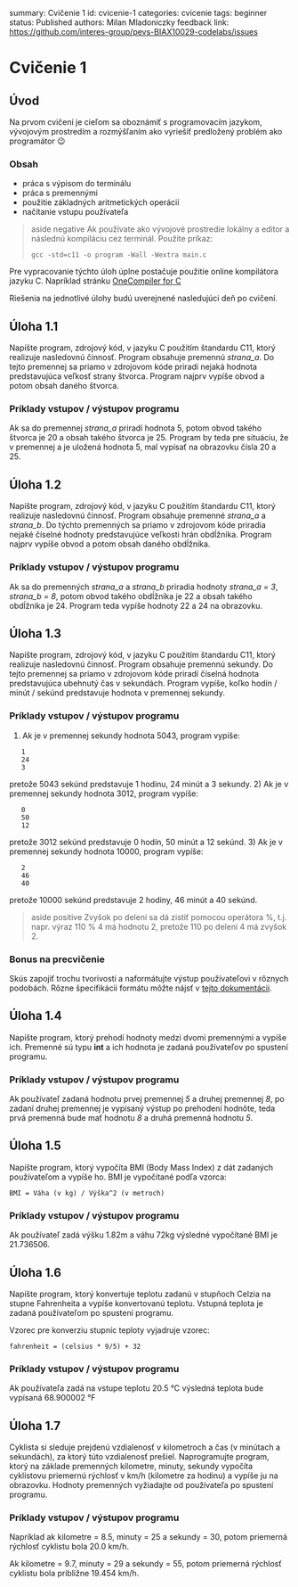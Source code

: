 summary: Cvičenie 1
id: cvicenie-1
categories: cvicenie
tags: beginner
status: Published
authors: Milan Mladoniczky
feedback link: https://github.com/interes-group/pevs-BIAX10029-codelabs/issues

# Cvičenie 1

<!-- ------------------------ -->
## Úvod

Na prvom cvičení je cieľom sa oboznámiť s programovacím jazykom, vývojovým prostredím 
a rozmýšľaním ako vyriešiť predložený problém ako programátor 😉

### Obsah
- práca s výpisom do terminálu
- práca s premennými
- použitie základných aritmetických operácií
- načítanie vstupu používateľa

> aside negative
> Ak používate ako vývojové prostredie lokálny a editor a následnú kompiláciu cez terminál. Použite príkaz:
> ```shell
> gcc -std=c11 -o program -Wall -Wextra main.c
> ```

Pre vypracovanie týchto úloh úplne postačuje použitie online kompilátora jazyku C. Napríklad stránku [OneCompiler for C](https://onecompiler.com/c)

Riešenia na jednotlivé úlohy budú uverejnené nasledujúci deň po cvičení.

<!-- ------------------------ -->
## Úloha 1.1

Napíšte program, zdrojový kód, v jazyku C použitím štandardu C11, ktorý realizuje nasledovnú činnosť.
Program obsahuje premennú _strana_a_. Do tejto premennej sa priamo v zdrojovom kóde priradí
nejaká hodnota predstavujúca veľkosť strany štvorca. Program najprv vypíše obvod a potom obsah
daného štvorca.

### Príklady vstupov / výstupov programu

Ak sa do premennej _strana_a_ priradí hodnota 5, potom obvod takého štvorca je 20 a obsah takého
štvorca je 25. Program by teda pre situáciu, že v premennej a je uložená hodnota 5, mal vypísať na
obrazovku čísla 20 a 25.

<!-- ------------------------ -->
## Úloha 1.2

Napíšte program, zdrojový kód, v jazyku C použitím štandardu C11, ktorý realizuje nasledovnú činnosť.
Program obsahuje premenné _strana_a_ a _strana_b_. Do týchto premenných sa priamo v zdrojovom
kóde priradia nejaké číselné hodnoty predstavujúce veľkosti hrán obdĺžnika. Program najprv vypíše
obvod a potom obsah daného obdĺžnika.

### Príklady vstupov / výstupov programu

Ak sa do premenných _strana_a_ a _strana_b_ priradia hodnoty _strana_a = 3_, _strana_b = 8_, potom
obvod takého obdĺžnika je 22 a obsah takého obdĺžnika je 24. Program teda vypíše hodnoty 22 a 24
na obrazovku.

<!-- ------------------------ -->
## Úloha 1.3

Napíšte program, zdrojový kód, v jazyku C použitím štandardu C11, ktorý realizuje nasledovnú činnosť.
Program obsahuje premennú sekundy. Do tejto premennej sa priamo v zdrojovom kóde priradí
číselná hodnota predstavujúca ubehnutý čas v sekundách. Program vypíše, koľko hodín / minút /
sekúnd predstavuje hodnota v premennej sekundy.

### Príklady vstupov / výstupov programu

1) Ak je v premennej sekundy hodnota 5043, program vypíše:
```shell
   1
   24
   3
```
   pretože 5043 sekúnd predstavuje 1 hodinu, 24 minút a 3 sekundy.
2) Ak je v premennej sekundy hodnota 3012, program vypíše:
```shell
   0
   50
   12
```
   pretože 3012 sekúnd predstavuje 0 hodín, 50 minút a 12 sekúnd.
3) Ak je v premennej sekundy hodnota 10000, program vypíše:
```shell
   2
   46
   40
```
   pretože 10000 sekúnd predstavuje 2 hodiny, 46 minút a 40 sekúnd.

> aside positive
> Zvyšok po delení sa dá zistiť pomocou operátora %, t.j. napr. výraz 110 % 4
má hodnotu 2, pretože 110 po delení 4 má zvyšok 2.

### Bonus na precvičenie

Skús zapojiť trochu tvorivosti a naformátujte výstup používateľovi v rôznych podobách. Rôzne špecifikácii formátu môžte nájsť v [tejto dokumentácii](https://cplusplus.com/reference/cstdio/printf/).

<!-- ------------------------ -->
## Úloha 1.4

Napíšte program, ktorý prehodí hodnoty medzi dvomi premennými a vypíše ich. 
Premenné sú typu **int** a ich hodnota je zadaná používateľov po spustení programu.

### Príklady vstupov / výstupov programu

Ak používateľ zadaná hodnotu prvej premennej _5_ a druhej premennej _8_, po zadaní druhej premennej je vypísaný výstup
po prehodení hodnôte, teda prvá premenná bude mať hodnotu _8_ a druhá premenná hodnotu _5_.

<!-- ------------------------ -->
## Úloha 1.5

Napíšte program, ktorý vypočíta BMI (Body Mass Index) z dát zadaných používateľom a vypíše ho.
BMI je vypočítané podľa vzorca:

```text
BMI = Váha (v kg) / Výška^2 (v metroch)
```

### Príklady vstupov / výstupov programu

Ak používateľ zadá výšku 1.82m a váhu 72kg výsledné vypočítané BMI je 21.736506.

<!-- ------------------------ -->
## Úloha 1.6

Napíšte program, ktorý konvertuje teplotu zadanú v stupňoch Celzia na stupne Fahrenheita a vypíše konvertovanú teplotu.
Vstupná teplota je zadaná používateľom po spustení programu.

Vzorec pre konverziu stupníc teploty vyjadruje vzorec:

```text
fahrenheit = (celsius * 9/5) + 32
```

### Príklady vstupov / výstupov programu

Ak používateľa zadá na vstupe teplotu 20.5 °C výsledná teplota bude vypísaná 68.900002 °F

<!-- ------------------------ -->
## Úloha 1.7

Cyklista si sleduje prejdenú vzdialenosť v kilometroch a čas (v minútach a sekundách), za ktorý
túto vzdialenosť prešiel. Naprogramujte program, ktorý na základe premenných kilometre, minuty,
sekundy vypočíta cyklistovu priemernú rýchlosť v km/h (kilometre za hodinu) a vypíše ju na
obrazovku. Hodnoty premenných vyžiadajte od používateľa po spustení programu.

### Príklady vstupov / výstupov programu

Napríklad ak kilometre = 8.5, minuty = 25 a sekundy = 30, potom priemerná rýchlosť cyklistu bola
20.0 km/h.

Ak kilometre = 9.7, minuty = 29 a sekundy = 55, potom priemerná rýchlosť cyklistu bola približne
19.454 km/h.




